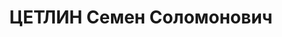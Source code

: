 ---
title: ЦЕТЛИН Семен Соломонович
description: "Род. в 1888, Белоруссия, Витебск, еврей, обр.: высшее, б/п. Проживал:\
  \ Томск. Мукомольно-элеваторный институт, преподаватель \n  Арестован 19.01.1937.\
  \ Обв.: к.-р. деятельность. Приговор: 15.06.1938 – ВМН. Расстрелян 15.06.1938. \n\
  \  Реабилитирован 11.1991"
---